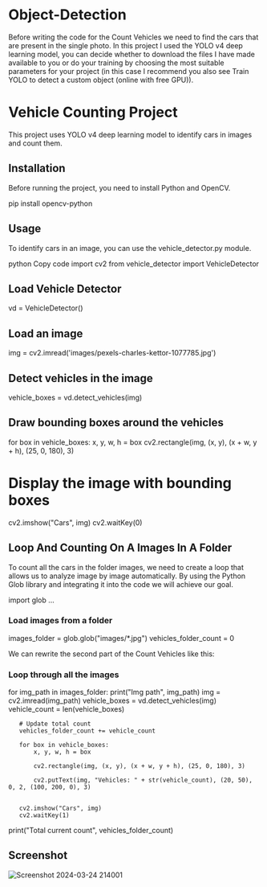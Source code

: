 # Object-Detection

Before writing the code for the Count Vehicles we need to find the cars that are present in the single photo. In this project I used the YOLO v4 deep learning model, you can decide whether to download the files I have made available to you or do your training by choosing the most suitable parameters for your project (in this case I recommend you also see Train YOLO to detect a custom object (online with free GPU)).

# Vehicle Counting Project

This project uses YOLO v4 deep learning model to identify cars in images and count them.

## Installation

Before running the project, you need to install Python and OpenCV.

pip install opencv-python

## Usage
To identify cars in an image, you can use the vehicle_detector.py module.

python
Copy code
import cv2
from vehicle_detector import VehicleDetector

## Load Vehicle Detector
vd = VehicleDetector()

## Load an image
img = cv2.imread('images/pexels-charles-kettor-1077785.jpg')

## Detect vehicles in the image
vehicle_boxes = vd.detect_vehicles(img)

## Draw bounding boxes around the vehicles
for box in vehicle_boxes:
    x, y, w, h = box
    cv2.rectangle(img, (x, y), (x + w, y + h), (25, 0, 180), 3)

# Display the image with bounding boxes
cv2.imshow("Cars", img)
cv2.waitKey(0)

##  Loop And Counting On A Images In A Folder
To count all the cars in the folder images, we need to create a loop that allows us to analyze image by image automatically. By using the Python Glob library and integrating it into the code we will achieve our goal.

import glob
...
### Load images from a folder
images_folder = glob.glob("images/*.jpg")
vehicles_folder_count = 0

We can rewrite the second part of the Count Vehicles like this:

### Loop through all the images

   for img_path in images_folder:
       print("Img path", img_path)
       img = cv2.imread(img_path)
       vehicle_boxes = vd.detect_vehicles(img)
       vehicle_count = len(vehicle_boxes)

       # Update total count
       vehicles_folder_count += vehicle_count

       for box in vehicle_boxes:
           x, y, w, h = box

           cv2.rectangle(img, (x, y), (x + w, y + h), (25, 0, 180), 3)

           cv2.putText(img, "Vehicles: " + str(vehicle_count), (20, 50), 0, 2, (100, 200, 0), 3)


       cv2.imshow("Cars", img)
       cv2.waitKey(1)    
   print("Total current count", vehicles_folder_count)


## Screenshot
![Screenshot 2024-03-24 214001](https://github.com/Sakshi-V08/Object-Detection/assets/122119205/1c854228-e632-4da4-a5d8-f2bb0f8ef898)

